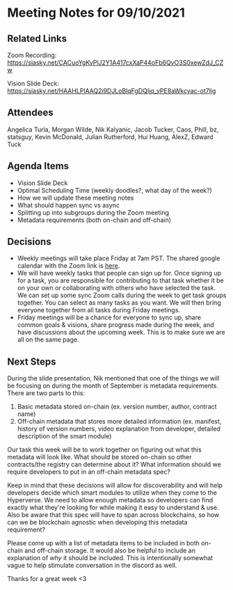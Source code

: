 # Meeting Notes for 09/10/2021

## Related Links

Zoom Recording: https://siasky.net/CACuoYgKvPlJ2Y1A417cxXaP44oFb6QvO3S0xewZdJ_CZw

Vision Slide Deck: https://siasky.net/HAAHLPlAAQ2i9DJLoBlqFgDQIjq_vPE8aWkcyac-ot7ljg

## Attendees

Angelica Turla, Morgan Wilde, Nik Kalyanic, Jacob Tucker, Caos, Phill, bz, statsguy, Kevin McDonald, Julian Rutherford, Hui Huang, AlexZ, Edward Tuck

## Agenda Items

- Vision Slide Deck
- Optimal Scheduling Time (weekly doodles?, what day of the week?)
- How we will update these meeting notes
- What should happen sync vs async
- Splitting up into subgroups during the Zoom meeting
- Metadata requirements (both on-chain and off-chain)

## Decisions

- Weekly meetings will take place Friday at 7am PST. The shared google calendar with the Zoom link is [here](https://calendar.google.com/calendar/u/0?cid=Y19wNjc2bDk4NDkzZTMxdGVjM2s3Y3U3Ymd0Y0Bncm91cC5jYWxlbmRhci5nb29nbGUuY29t).
- We will have weekly tasks that people can sign up for. Once signing up for a task, you are responsible for contributing to that task whether it be on your own or collaborating with others who have selected the task. We can set up some sync Zoom calls during the week to get task groups together. You can select as many tasks as you want. We will then bring everyone together from all tasks during Friday meetings.
- Friday meetings will be a chance for everyone to sync up, share common goals & visions, share progress made during the week, and have discussions about the upcoming week. This is to make sure we are all on the same page. 

## Next Steps

During the slide presentation, Nik mentioned that one of the things we will be focusing on during the month of September is metadata requirements. There are two parts to this:

1) Basic metadata stored on-chain (ex. version number, author, contract name)
2) Off-chain metadata that stores more detailed information (ex. manifest, history of version numbers, video explanation from developer, detailed description of the smart module)

Our task this week will be to work together on figuring out what this metadata will look like. What should be stored on-chain so other contracts/the registry can determine about it? What information should we require developers to put in an off-chain metadata spec? 

Keep in mind that these decisions will allow for discoverability and will help developers decide which smart modules to utilize when they come to the Hyperverse. We need to allow enough metadata so developers can find exactly what they're looking for while making it easy to understand & use. Also be aware that this spec will have to span across blockchains, so how can we be blockchain agnostic when developing this metadata requirement?

Please come up with a list of metadata items to be included in both on-chain and off-chain storage. It would also be helpful to include an explanation of *why* it should be included. This is intentionally somewhat vague to help stimulate conversation in the discord as well.

Thanks for a great week <3
